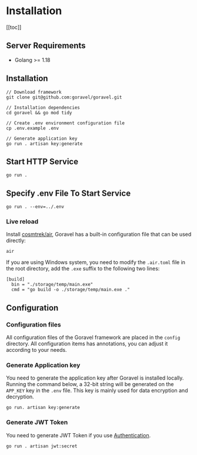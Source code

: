 # Installation

[[toc]]

## Server Requirements

- Golang >= 1.18

## Installation

```shell
// Download framework
git clone git@github.com:goravel/goravel.git

// Installation dependencies
cd goravel && go mod tidy

// Create .env environment configuration file
cp .env.example .env

// Generate application key
go run . artisan key:generate
```

## Start HTTP Service

```
go run .
```

## Specify .env File To Start Service

```
go run . --env=../.env
```

### Live reload

Install [cosmtrek/air](https://github.com/cosmtrek/air), Goravel has a built-in configuration file that can be used directly:

```
air
```

If you are using Windows system, you need to modify the `.air.toml` file in the root directory, add the `.exe` suffix to the following two lines:

```
[build]
  bin = "./storage/temp/main.exe"
  cmd = "go build -o ./storage/temp/main.exe ."
```

## Configuration

### Configuration files

All configuration files of the Goravel framework are placed in the `config` directory. All configuration items has annotations, you can adjust it according to your needs.

### Generate Application key

You need to generate the application key after Goravel is installed locally. Running the command below, a 32-bit string will be generated on the `APP_KEY` key in the `.env` file. This key is mainly used for data encryption and decryption.

```
go run. artisan key:generate
```

### Generate JWT Token

You need to generate JWT Token if you use [Authentication](../security/authentication.md).

```
go run . artisan jwt:secret
```

<CommentService/>
